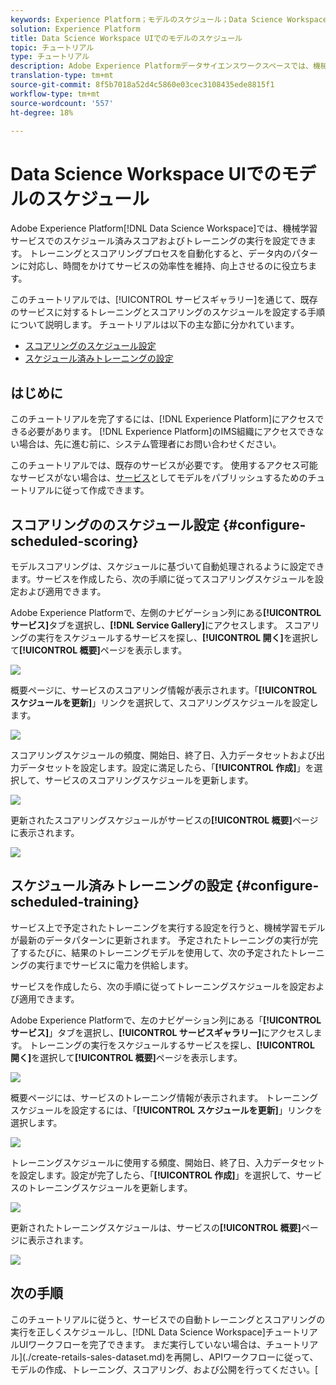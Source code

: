 ```yaml
---
keywords: Experience Platform；モデルのスケジュール；Data Science Workspace；人気の高いトピック；スコアのスケジュール；トレーニングのスケジュール
solution: Experience Platform
title: Data Science Workspace UIでのモデルのスケジュール
topic: チュートリアル
type: チュートリアル
description: Adobe Experience Platformデータサイエンスワークスペースでは、機械学習サービスでのスケジュール済みスコアおよびトレーニングの実行を設定できます。 トレーニングとスコアリングを自動処理すると、データ内のパターンに追いつくことで、サービスの効率を時間をかけて維持および改善できます。
translation-type: tm+mt
source-git-commit: 8f5b7018a52d4c5860e03cec3108435ede8815f1
workflow-type: tm+mt
source-wordcount: '557'
ht-degree: 18%

---
```



# Data Science Workspace UIでのモデルのスケジュール

Adobe Experience Platform[!DNL Data Science Workspace]では、機械学習サービスでのスケジュール済みスコアおよびトレーニングの実行を設定できます。 トレーニングとスコアリングプロセスを自動化すると、データ内のパターンに対応し、時間をかけてサービスの効率性を維持、向上させるのに役立ちます。

このチュートリアルでは、[!UICONTROL サービスギャラリー]を通じて、既存のサービスに対するトレーニングとスコアリングのスケジュールを設定する手順について説明します。 チュートリアルは以下の主な節に分かれています。

- [スコアリングのスケジュール設定](#configure-scheduled-scoring)
- [スケジュール済みトレーニングの設定](#configure-scheduled-training)

## はじめに

このチュートリアルを完了するには、[!DNL Experience Platform]にアクセスできる必要があります。 [!DNL Experience Platform]のIMS組織にアクセスできない場合は、先に進む前に、システム管理者にお問い合わせください。

このチュートリアルでは、既存のサービスが必要です。 使用するアクセス可能なサービスがない場合は、[サービス](./publish-model-service-ui.md)としてモデルをパブリッシュするためのチュートリアルに従って作成できます。

## スコアリングののスケジュール設定 {#configure-scheduled-scoring}

モデルスコアリングは、スケジュールに基づいて自動処理されるように設定できます。サービスを作成したら、次の手順に従ってスコアリングスケジュールを設定および適用できます。

Adobe Experience Platformで、左側のナビゲーション列にある&#x200B;**[!UICONTROL サービス]**&#x200B;タブを選択し、**[!DNL Service Gallery]**&#x200B;にアクセスします。 スコアリングの実行をスケジュールするサービスを探し、**[!UICONTROL 開く]**&#x200B;を選択して&#x200B;**[!UICONTROL 概要]**&#x200B;ページを表示します。

![](../images/models-recipes/schedule/select_service.png)

概要ページに、サービスのスコアリング情報が表示されます。「**[!UICONTROL スケジュールを更新]**」リンクを選択して、スコアリングスケジュールを設定します。

![](../images/models-recipes/schedule/update_scoring.png)

スコアリングスケジュールの頻度、開始日、終了日、入力データセットおよび出力データセットを設定します。設定に満足したら、「**[!UICONTROL 作成]**」を選択して、サービスのスコアリングスケジュールを更新します。

![](../images/models-recipes/schedule/set_scoring_schedule.png)

更新されたスコアリングスケジュールがサービスの&#x200B;**[!UICONTROL 概要]**&#x200B;ページに表示されます。

![](../images/models-recipes/schedule/scoring_set.png)

## スケジュール済みトレーニングの設定 {#configure-scheduled-training}

サービス上で予定されたトレーニングを実行する設定を行うと、機械学習モデルが最新のデータパターンに更新されます。 予定されたトレーニングの実行が完了するたびに、結果のトレーニングモデルを使用して、次の予定されたトレーニングの実行までサービスに電力を供給します。

サービスを作成したら、次の手順に従ってトレーニングスケジュールを設定および適用できます。

Adobe Experience Platformで、左のナビゲーション列にある「**[!UICONTROL サービス]**」タブを選択し、**[!UICONTROL サービスギャラリー]**&#x200B;にアクセスします。 トレーニングの実行をスケジュールするサービスを探し、**[!UICONTROL 開く]**&#x200B;を選択して&#x200B;**[!UICONTROL 概要]**&#x200B;ページを表示します。

![](../images/models-recipes/schedule/select_service.png)

概要ページには、サービスのトレーニング情報が表示されます。 トレーニングスケジュールを設定するには、「**[!UICONTROL スケジュールを更新]**」リンクを選択します。

![](../images/models-recipes/schedule/update_training.png)

トレーニングスケジュールに使用する頻度、開始日、終了日、入力データセットを設定します。設定が完了したら、「**[!UICONTROL 作成]**」を選択して、サービスのトレーニングスケジュールを更新します。

![](../images/models-recipes/schedule/set_training_schedule.png)

更新されたトレーニングスケジュールは、サービスの&#x200B;**[!UICONTROL 概要]**&#x200B;ページに表示されます。

![](../images/models-recipes/schedule/training_set.png)

## 次の手順

このチュートリアルに従うと、サービスでの自動トレーニングとスコアリングの実行を正しくスケジュールし、[!DNL Data Science Workspace]チュートリアルUIワークフローを完了できます。 まだ実行していない場合は、チュートリアル](./create-retails-sales-dataset.md)を再開し、APIワークフローに従って、モデルの作成、トレーニング、スコアリング、および公開を行ってください。[
